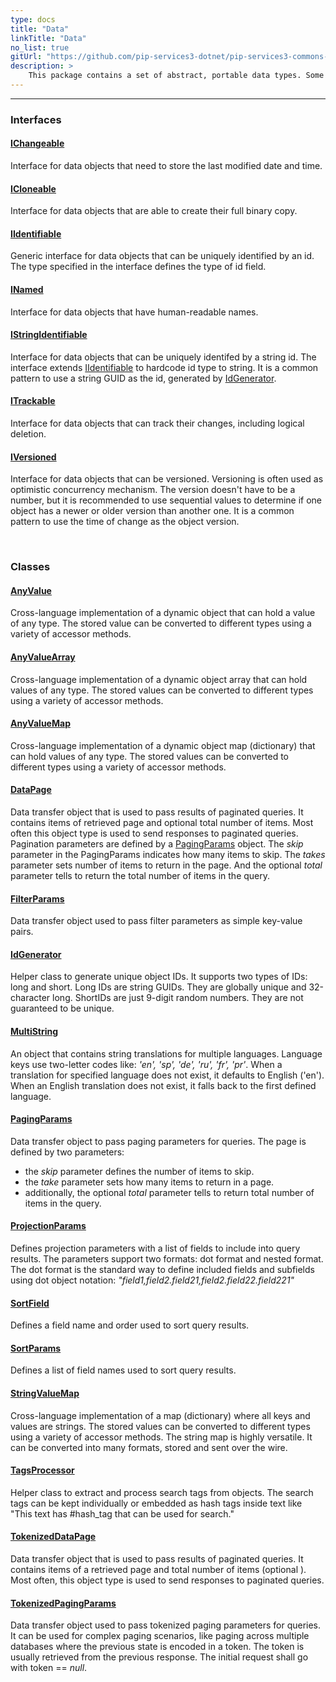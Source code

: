 ```yaml
---
type: docs
title: "Data"
linkTitle: "Data"
no_list: true
gitUrl: "https://github.com/pip-services3-dotnet/pip-services3-commons-dotnet"
description: >
    This package contains a set of abstract, portable data types. Some examples are anytype, anyvalues, anyarrays, anymaps, and stringmaps. Many serializable classes are based on these data types. For example, the classes configmap, filtermaps and  connection parameters, which extend stringvaluemap. The package also includes several classes for working with data (E.g. data paging, filtering, GUIDs). 
---
```

---

<div class="module-body"> 

### Interfaces

#### [IChangeable](ichangeable)
Interface for data objects that need to store the last modified date and time.

#### [ICloneable](icloneable)
Interface for data objects that are able to create their full binary copy.

#### [IIdentifiable](iidentifiable)
Generic interface for data objects that can be uniquely identified by an id.
The type specified in the interface defines the type of id field.

#### [INamed](inamed)
Interface for data objects that have human-readable names.

#### [IStringIdentifiable](istring_identifiable)
Interface for data objects that can be uniquely identifed by a string id. 
The interface extends [IIdentifiable](iidentifiable) to hardcode id type to string.
It is a common pattern to use a string GUID as the id, generated by [IdGenerator](id_generator).

#### [ITrackable](itrackable)
Interface for data objects that can track their changes, including logical deletion.

#### [IVersioned](iversioned)
Interface for data objects that can be versioned.
Versioning is often used as optimistic concurrency mechanism. 
The version doesn't have to be a number, but it is recommended to use sequential
values to determine if one object has a newer or older version than another one.
It is a common pattern to use the time of change as the object version.

<br>

### Classes

#### [AnyValue](any_value)
Cross-language implementation of a dynamic object that can hold a value of any type.
The stored value can be converted to different types using a variety of accessor methods.


#### [AnyValueArray](any_value_array)
Cross-language implementation of a dynamic object array that can hold values of any type.
The stored values can be converted to different types using a variety of accessor methods.

#### [AnyValueMap](any_value_map)
Cross-language implementation of a dynamic object map (dictionary) that can hold values of any type.
The stored values can be converted to different types using a variety of accessor methods.

#### [DataPage](data_page)
Data transfer object that is used to pass results of paginated queries.
It contains items of retrieved page and optional total number of items.
Most often this object type is used to send responses to paginated queries.
Pagination parameters are defined by a [PagingParams](paging_params) object.
The *skip* parameter in the PagingParams indicates how many items to skip.
The *takes* parameter sets number of items to return in the page.
And the optional *total* parameter tells to return the total number of items in the query.

#### [FilterParams](filter_params)
Data transfer object used to pass filter parameters as simple key-value pairs.

#### [IdGenerator](id_generator)
Helper class to generate unique object IDs.
It supports two types of IDs: long and short. 
Long IDs are string GUIDs. They are globally unique and 32-character long. 
ShortIDs are just 9-digit random numbers. They are not guaranteed to be unique.

#### [MultiString](multi_string)
An object that contains string translations for multiple languages.
Language keys use two-letter codes like: *'en', 'sp', 'de', 'ru', 'fr', 'pr'*.
When a translation for specified language does not exist, it defaults to English ('en').
When an English translation does not exist, it falls back to the first defined language.

#### [PagingParams](paging_params)
Data transfer object to pass paging parameters for queries.
The page is defined by two parameters:
- the *skip* parameter defines the number of items to skip.
- the *take* parameter sets how many items to return in a page.
- additionally, the optional *total* parameter tells to return total number of items in the query.


#### [ProjectionParams](projection_params)
Defines projection parameters with a list of fields to include into query results.
The parameters support two formats: dot format and nested format.
The dot format is the standard way to define included fields and subfields using
dot object notation: *"field1,field2.field21,field2.field22.field221"*


#### [SortField](sort_field)
Defines a field name and order used to sort query results.


#### [SortParams](sort_params)
Defines a list of field names used to sort query results.

#### [StringValueMap](string_value_map)
Cross-language implementation of a map (dictionary) where all keys and values are strings.
The stored values can be converted to different types using a variety of accessor methods.
The string map is highly versatile. It can be converted into many formats, stored and 
sent over the wire.

#### [TagsProcessor](tags_processor)
Helper class to extract and process search tags from objects.
The search tags can be kept individually or embedded as hash tags inside text
like "This text has #hash_tag that can be used for search."


#### [TokenizedDataPage](tokenized_data_page)
Data transfer object that is used to pass results of paginated queries.
It contains items of a retrieved page and total number of items (optional ).
Most often, this object type is used to send responses to paginated queries.

#### [TokenizedPagingParams](tokenized_paging_params)
Data transfer object used to pass tokenized paging parameters for queries.
It can be used for complex paging scenarios, like paging across multiple databases
where the previous state is encoded in a token. The token is usually retrieved from
the previous response. The initial request shall go with token == *null*.

</div>
